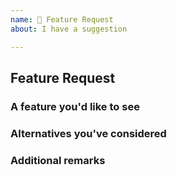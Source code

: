 ```yaml
---
name: 🚀 Feature Request
about: I have a suggestion

---
```


## Feature Request

### A feature you'd like to see
<!-- A clear and concise description of what you want to happen. Add any considered drawbacks. -->

### Alternatives you've considered
<!-- A clear and concise description of any alternative solutions or features you've considered. (if applicable) -->

### Additional remarks
<!-- If you can, explain how users will be able to use this and if possible write a initial version of the documentation for the feature.
Maybe a screenshot or design? -->
